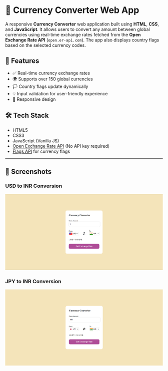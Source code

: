 # 💱 Currency Converter Web App

A responsive **Currency Converter** web application built using **HTML**, **CSS**, and **JavaScript**. It allows users to convert any amount between global currencies using real-time exchange rates fetched from the **Open Exchange Rate API** (`open.er-api.com`). The app also displays country flags based on the selected currency codes.


## 🚀 Features

- ✅ Real-time currency exchange rates  
- 🌍 Supports over 150 global currencies  
- 🏳️ Country flags update dynamically  
- 💡 Input validation for user-friendly experience  
- 📱 Responsive design



## 🛠️ Tech Stack

- HTML5  
- CSS3  
- JavaScript (Vanilla JS)  
- [Open Exchange Rate API](https://open.er-api.com/) (No API key required)  
- [Flags API](https://flagsapi.com/) for currency flags

---

## 📂 Screenshots


### USD to INR Conversion
![USD to INR](images/USD-INR.png)

### JPY to INR Conversion
![JPY to INR](images/JPY-INR.png)

